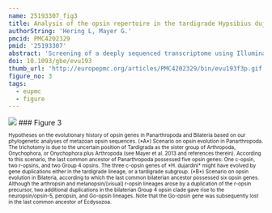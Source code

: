 ```yaml
---
name: 25193307_fig3
title: Analysis of the opsin repertoire in the tardigrade Hypsibius dujardini provides insights into the evolution of opsin genes in panarthropoda.
authorString: 'Hering L, Mayer G.'
pmcid: PMC4202329
pmid: '25193307'
abstract: 'Screening of a deeply sequenced transcriptome using Illumina sequencing as well as the genome of the tardigrade Hypsibius dujardini revealed a set of five opsin genes. To clarify the phylogenetic position of these genes and to elucidate the evolutionary history of opsins in Panarthropoda (Onychophora + Tardigrada + Arthropoda), we reconstructed the phylogeny of broadly sampled metazoan opsin genes using maximum likelihood and Bayesian inference methods in conjunction with carefully selected substitution models. According to our findings, the opsin repertoire of H. dujardini comprises representatives of all three major bilaterian opsin clades, including one r-opsin, three c-opsins, and a Group 4 opsin (neuropsin/opsin-5). The identification of the tardigrade ortholog of neuropsin/opsin-5 is the first record of this opsin type in a protostome, but our screening of available metazoan genomes revealed that it is also present in other protostomes. Our opsin phylogeny further suggests that two r-opsins, including an "arthropsin," were present in the last common ancestor of Panarthropoda. Although both r-opsin lineages were retained in Onychophora and Arthropoda, the arthropsin was lost in Tardigrada. The single (most likely visual) r-opsin found in H. dujardini supports the hypothesis of monochromatic vision in the panarthropod ancestor, whereas two duplications of the ancestral panarthropod c-opsin have led to three c-opsins in tardigrades. Although the early-branching nodes are unstable within the metazoans, our findings suggest that the last common ancestor of Bilateria possessed six opsins: Two r-opsins, one c-opsin, and three Group 4 opsins, one of which (Go opsin) was lost in the ecdysozoan lineage.'
doi: 10.1093/gbe/evu193
thumb_url: 'http://europepmc.org/articles/PMC4202329/bin/evu193f3p.gif'
figure_no: 3
tags:
  - eupmc
  - figure
---
```

<img src='http://europepmc.org/articles/PMC4202329/bin/evu193f3p.jpg' style='max-height: 300px'>
### Figure 3
<p style='font-size: 10px;'>Hypotheses on the evolutionary history of opsin genes in Panarthropoda and Bilateria based on our phylogenetic analyses of metazoan opsin sequences. (*A*) Scenario on opsin evolution in Panarthropoda. The trichotomy is due to the uncertain position of Tardigrada as the sister group of Arthropoda, Onychophora, or Onychophora plus Arthropoda (see <xref rid="evu193-B41" ref-type="bibr">Mayer et al. 2013</xref> and references therein). According to this scenario, the last common ancestor of Panarthropoda possessed five opsin genes: One c-opsin, two r-opsins, and two Group 4 opsins. The three c-opsin genes of *H. dujardini* might have evolved by gene duplications either in the tardigrade lineage, or a tardigrade subgroup. (*B*) Scenario on opsin evolution in Bilateria, according to which the last common bilaterian ancestor possessed six opsin genes. Although the arthropsin and melanopsin/[visual] r-opsin lineages arose by a duplication of the r-opsin precursor, two additional duplications in the bilaterian Group 4 opsin clade gave rise to the neuropsin/opsin-5, peropsin, and Go-opsin lineages. Note that the Go-opsin gene was subsequently lost in the last common ancestor of Ecdysozoa.</p>
